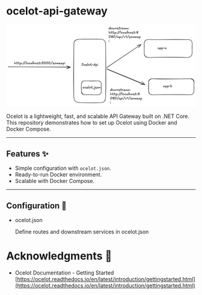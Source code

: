 # ocelot-api-gateway

![Architecture Diagram](api-ocelot-diagram.png.png)


Ocelot is a lightweight, fast, and scalable API Gateway built on .NET Core. This repository demonstrates how to set up Ocelot using Docker and Docker Compose.

---

## Features ✨
- Simple configuration with `ocelot.json`.
- Ready-to-run Docker environment.
- Scalable with Docker Compose.

---

## Configuration 📝
- ocelot.json
 
   Define routes and downstream services in ocelot.json

# Acknowledgments 🙏

- Ocelot Documentation - Getting Started [https://ocelot.readthedocs.io/en/latest/introduction/gettingstarted.html](https://ocelot.readthedocs.io/en/latest/introduction/gettingstarted.html)
